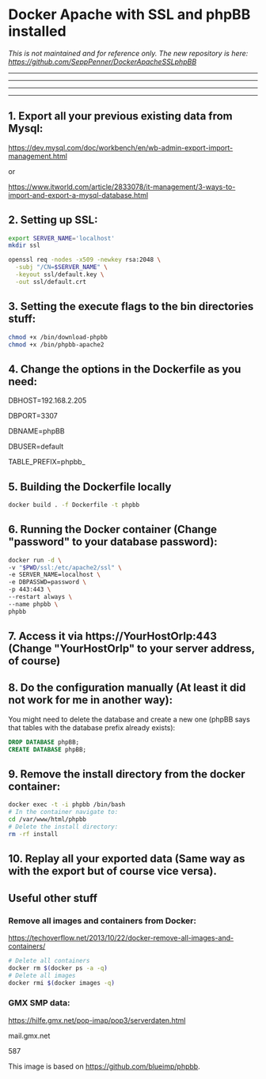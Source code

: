 # Docker Apache with SSL and phpBB installed

_This is not maintained and for reference only. The new repository is here: https://github.com/SeppPenner/DockerApacheSSLphpBB_

----------------------------------------------------------------------------------------------------
----------------------------------------------------------------------------------------------------
----------------------------------------------------------------------------------------------------
----------------------------------------------------------------------------------------------------

## 1. Export all your previous existing data from Mysql:
https://dev.mysql.com/doc/workbench/en/wb-admin-export-import-management.html

or

https://www.itworld.com/article/2833078/it-management/3-ways-to-import-and-export-a-mysql-database.html

## 2. Setting up SSL:
```bash
export SERVER_NAME='localhost'
mkdir ssl

openssl req -nodes -x509 -newkey rsa:2048 \
  -subj "/CN=$SERVER_NAME" \
  -keyout ssl/default.key \
  -out ssl/default.crt
```

## 3. Setting the execute flags to the bin directories stuff:
```bash
chmod +x /bin/download-phpbb
chmod +x /bin/phpbb-apache2
```

## 4. Change the options in the Dockerfile as you need:
DBHOST=192.168.2.205

DBPORT=3307

DBNAME=phpBB

DBUSER=default

TABLE_PREFIX=phpbb_

## 5. Building the Dockerfile locally
```bash
docker build . -f Dockerfile -t phpbb
```

## 6. Running the Docker container (Change "password" to your database password):
```bash
docker run -d \
-v "$PWD/ssl:/etc/apache2/ssl" \
-e SERVER_NAME=localhost \
-e DBPASSWD=password \
-p 443:443 \
--restart always \
--name phpbb \
phpbb
```

## 7. Access it via https://YourHostOrIp:443 (Change "YourHostOrIp" to your server address, of course)

## 8. Do the configuration manually (At least it did not work for me in another way):
You might need to delete the database and create a new one (phpBB says that tables with the database prefix already exists):
```SQL
DROP DATABASE phpBB;
CREATE DATABASE phpBB;
```

## 9. Remove the install directory from the docker container:
```bash
docker exec -t -i phpbb /bin/bash
# In the container navigate to:
cd /var/www/html/phpbb 
# Delete the install directory:
rm -rf install
```

## 10. Replay all your exported data (Same way as with the export but of course vice versa).

## Useful other stuff

### Remove all images and containers from Docker:
https://techoverflow.net/2013/10/22/docker-remove-all-images-and-containers/

```bash
# Delete all containers
docker rm $(docker ps -a -q)
# Delete all images
docker rmi $(docker images -q)
```

### GMX SMP data:
https://hilfe.gmx.net/pop-imap/pop3/serverdaten.html

mail.gmx.net

587


This image is based on https://github.com/blueimp/phpbb.
